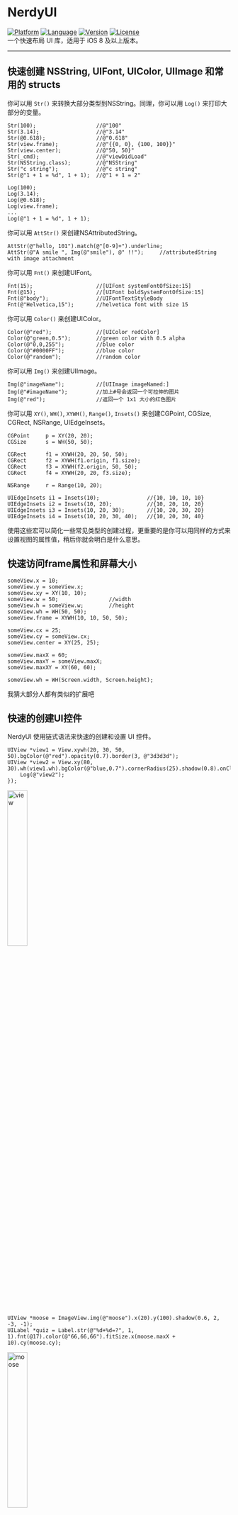 # NerdyUI
[![Platform](http://cocoapod-badges.herokuapp.com/p/NerdyUI/badge.png)](https://cocoapods.org/pods/NerdyUI)
[![Language](https://camo.githubusercontent.com/329dad681452751ddf3fed2c8a32d2c4515ae03b/687474703a2f2f696d672e736869656c64732e696f2f62616467652f6c616e67756167652d4f626a432d627269676874677265656e2e7376673f7374796c653d666c6174)](https://cocoapods.org/pods/NerdyUI)
[![Version](http://cocoapod-badges.herokuapp.com/v/NerdyUI/badge.png)](https://cocoapods.org/pods/NerdyUI)
[![License](http://cocoapod-badges.herokuapp.com/l/NerdyUI/badge.png)](https://cocoapods.org/pods/NerdyUI)   
一个快速布局 UI 库，适用于 iOS 8 及以上版本。

---
## 快速创建 NSString, UIFont, UIColor, UIImage 和常用的 structs

你可以用 `Str()` 来转换大部分类型到NSString。同理，你可以用 `Log()` 来打印大部分的变量。

	Str(100);					//@"100"
	Str(3.14);					//@"3.14"
	Str(@0.618);				//@"0.618"
	Str(view.frame);			//@"{{0, 0}, {100, 100}}"
	Str(view.center);			//@"50, 50}"
	Str(_cmd);					//@"viewDidLoad"
	Str(NSString.class);		//@"NSString"
	Str("c string");			//@"c string"
	Str(@"1 + 1 = %d", 1 + 1);	//@"1 + 1 = 2"

	Log(100);
	Log(3.14);
	Log(@0.618);
	Log(view.frame);
	...
	Log(@"1 + 1 = %d", 1 + 1);
	
你可以用 `AttStr()` 来创建NSAttributedString。

	AttStr(@"hello, 101").match(@"[0-9]+").underline;
	AttStr(@"A smile ", Img(@"smile"), @" !!");		//attributedString with image attachment
	
你可以用 `Fnt()` 来创建UIFont。

	Fnt(15);					//[UIFont systemFontOfSize:15]
	Fnt(@15);					//[UIFont boldSystemFontOfSize:15]
	Fnt(@"body");				//UIFontTextStyleBody
	Fnt(@"Helvetica,15");		//helvetica font with size 15
	
你可以用 `Color()` 来创建UIColor。

	Color(@"red");				//[UIColor redColor]
	Color(@"green,0.5");		//green color with 0.5 alpha
	Color(@"0,0,255");			//blue color
	Color(@"#0000FF");			//blue color
	Color(@"random");			//random color
	
你可以用 `Img()` 来创建UIImage。

	Img(@"imageName");			//[UIImage imageNamed:]
	Img(@"#imageName");			//加上#号会返回一个可拉伸的图片
	Img(@"red");				//返回一个 1x1 大小的红色图片
	
你可以用 `XY()`, `WH()`, `XYWH()`, `Range()`, `Insets()` 来创建CGPoint, CGSize, CGRect, NSRange, UIEdgeInsets。

	CGPoint		p = XY(20, 20);
	CGSize	 	s = WH(50, 50);
	
	CGRect	 	f1 = XYWH(20, 20, 50, 50);
	CGRect		f2 = XYWH(f1.origin, f1.size);
	CGRect		f3 = XYWH(f2.origin, 50, 50);
	CGRect		f4 = XYWH(20, 20, f3.size);
	
	NSRange		r = Range(10, 20);
	
	UIEdgeInsets i1 = Insets(10);				//{10, 10, 10, 10}
	UIEdgeInsets i2 = Insets(10, 20);			//{10, 20, 10, 20}
	UIEdgeInsets i3 = Insets(10, 20, 30);		//{10, 20, 30, 20}
	UIEdgeInsets i4 = Insets(10, 20, 30, 40);	//{10, 20, 30, 40}
	
使用这些宏可以简化一些常见类型的创建过程，更重要的是你可以用同样的方式来设置视图的属性值，稍后你就会明白是什么意思。

## 快速访问frame属性和屏幕大小

	someView.x = 10;
	someView.y = someView.x;
	someView.xy = XY(10, 10);
	someView.w = 50;				//width
	someView.h = someView.w;		//height
	someView.wh = WH(50, 50);
	someView.frame = XYWH(10, 10, 50, 50);
	
	someView.cx = 25;
	someView.cy = someView.cx;
	someView.center = XY(25, 25);
	
	someView.maxX = 60;
	someView.maxY = someView.maxX;
	someView.maxXY = XY(60, 60);
	
	someView.wh = WH(Screen.width, Screen.height);

我猜大部分人都有类似的扩展吧

## 快速的创建UI控件
NerdyUI 使用链式语法来快速的创建和设置 UI 控件。

	UIView *view1 = View.xywh(20, 30, 50, 50).bgColor(@"red").opacity(0.7).border(3, @"3d3d3d");
    UIView *view2 = View.xy(80, 30).wh(view1.wh).bgColor(@"blue,0.7").cornerRadius(25).shadow(0.8).onClick(^{
        Log(@"view2");
    });

<img src="./res/view.png" alt="view" width="30%" />

	UIView *moose = ImageView.img(@"moose").x(20).y(100).shadow(0.6, 2, -3, -1);
    UILabel *quiz = Label.str(@"%d+%d=?", 1, 1).fnt(@17).color(@"66,66,66").fitSize.x(moose.maxX + 10).cy(moose.cy);

<img src="./res/moose.png" alt="moose" width="30%" />

	id title = AttStr(@"TAP ME").fnt(15).underline.range(0, 3).fnt(@18).color(@"random");
    UIButton *button1 = Button.str(title).insets(5, 10).fitSize.border(1).xy(20, 150).onClick(^(UIButton *btn) {
    	//Exp allows you to execute codes in any position.
        quiz.text = Str(@"%d+%d=%d", 1, 1, Exp(btn.tag += 1)); 
        [quiz sizeToFit];
    });
    
    UIButton *button2 = Button.str(@"HAT").highColor(@"brown").img(@"hat").gap(8);
    button2.xywh(button1.frame).x(button1.maxX + 10).cornerRadius(5).bgImg(@"blue,0.5").highBgImg(@"orange");
    //highBgImg with color string is a very useful trick to set highlighted background color for UIButton.
    
<img src="./res/button.gif" alt="button" width="50%" />

    id pinField = TextField.x(button1.x).y(button1.maxY + 15).wh(170, 30).onChange(^(NSString *text) {
    	//self has been weakified, no need to warry about retain cycle.
        [(id)[self.view viewWithTag:101] setText:text];
    }).numberKeyboard.maxLength(4).hint(@"pin code").fnt(15).roundStyle;
    
    id textView = TextView.xywh(20, 240, 170, 100).border(1).insets(8).hint(@"placeholder").fnt([pinField font]).tg(101);

<img src="./res/input.gif" alt="input" width="50%" />

正如你所看到的，大部分链式属性还是比较简单明了的。有一些属性非常的灵活，可以接受不同类型的参数。顺便说一下，`View` 只是 `[UIView new]` 的宏定义，其他的也一样。

你可以用 `.opacity()` 和 `.tg()` 来设置视图的 alpha 和 tag 值.

你可以用 `.x()`, `.y()`, `.xy()`, `.w()`, `.h()`, `.wh()`, `.xywh()`, `.cx()`, `.cy()`, `.cxy()`, `.maxX()`, `.maxY()`, `.maxXY()` 来设置视图的大小和位置。

你可以用 `.fnt()` 来设置字体，它能接受的参数跟 `Fnt()` 一样。

你可以用 `.str()` 来设置 text 或者 attribtedText， 它能接受的参数跟 `Str()` 一样。

你可以用 `.img()`, `.highImg()`, `.bgImg()` 和 `.highBgImg()` 来设置 image, highlighted image, backgroundImage 和 highlighted backgroundImage。 他们能接受的参数跟 `Img()` 一样。

你可以用 `.color()`, `.bgColor()`, `.highColor()` 来设置textColor, backgroundColor 和 highlighted textColor, 它们能接受的参数跟 `Color()` 一样。

你可以用 `.border()`, `.cornerRadius()` 和 `.shadow()` 来设置边框和阴影。

你可以用 `.fitWidth`, `.fitHeight` 和 `.fitSize` 来改变视图的大小，使它的大小刚好能包含视图的内容。

你可以用 `.onClick()` 来给任何视图添加一个单击事件。

至于 UITextField and UITextView, 你可以用 `.hint()` 来设置 placeholder, `.maxLength()` 来限制输入文本的长度, `.onChange()` 来添加一个文本改变事件。

如果是 UIButton, UITextField 和 UITextView, 你还可以使用 `.insets()` 来添加一些padding。

这里列出的只是一部分属性，你可以到对应的扩展头文件里看完整的属性列表。

##UILabel扩展
以前如果想给UILabel添加行间距，必须使用NSAttributedString。现在你只需要使用 `.lineGap()` 设置一下就行了。

另一个很有的扩展功能是链接，你只需要使用 `AttStr()` 来创建一个NSAttributedString， 并标记其中一部分为 `.linkForLabel`，那么标记的那部分自动就会变成链接。然后你只需要用 `.onLink()` 来给UILabel 添加一个链接点击事件就行了。

	id str = @"Lorem ipsum 20 dolor sit er elit lamet, consectetaur cillium #adipisicing pecu, sed do #eiusmod tempor incididunt ut labore et 3.14 dolore magna aliqua.";
    id attStr = AttStr(str).range(0, 5).match(@"lamet").match(@"[0-9.]+").matchHashTag.linkForLabel;
	
	Label.str(attStr).multiline.lineGap(10).xywh(self.view.bounds).onLink(^(NSString *text) {
        Log(text);
    }).addTo(self.view);

<img src="./res/label.gif" alt="label" width="60%" />


##快速的创建约束
有的时候手动修改 frame 会显得很麻烦。NerdyUI 提供一些链式属性和一个跟 Masonry 类似的方式来创建约束。

你可以用 `.fixWidth()`, `.fixHeight()`, `.fixWH()` 来添加宽高约束。

你可以用 `.embedIn()` 来把一个视图嵌入到它的父视图里， 这会添加上下左右的约束。

你可以用 `.horHugging()`, `.horResistance()`, `.verHugging()`, `.verResistance()`, `.lowHugging`, `.lowResistance`, `.highHugging` 和 `.highResistance` 来设置 contentHuggingPriority 和 contentCompressionResistancePriority。当有多个视图在 StackView 里时，可以用这些属性来设置允许哪些视图可以拉伸，哪些视图不可以拉伸。

对于更复杂的约束, 你可以用 `.makeCons()`, `.remakeCons()` 和 `.updateCons()` 来设置约束， 就像Masonry一样。

	ImageView.img(@"macbook").embedIn(self.view).centerMode;
	
    id hello = Label.str(@"HELLO").fnt(@20).wh(80, 80).centerAlignment;
    id mac = Label.str(@"MAC").fnt(@20).wh(80, 80).centerAlignment;
    
    //In order to use makeCons, the view must be in the view hierarchy.
    EffectView.darkBlur.fixWH(80, 80).addTo(self.view).makeCons(^{
    	//you can use 'make' directly without the need to declare it
        make.right.equal.superview.centerX.constants(0);
        make.bottom.equal.superview.centerY.constants(0);
    }).addVibrancyChild(hello).tg(101);
    
    EffectView.extraLightBlur.fixWidth(80).fixHeight(80).addTo(self.view).makeCons(^{
        make.left.bottom.equal.view(self.view).center.constants(0, 0);
    });
    
    EffectView.lightBlur.addTo(self.view).makeCons(^{
        make.size.equal.constants(80, 80).And.center.equal.constants(40, 40);
    }).addVibrancyChild(mac);
    
    id subImg = Img(@"macbook").subImg(95, 110, 80, 80).blur(10);
    ImageView.img(subImg).addTo(self.view).makeCons(^{
        make.centerX.top.equal.view([self.view viewWithTag:101]).centerX.bottom.constants(0);
    });

![constraints](./res/constraints.png)


##快速布局
手动给每个视图添加约束稍微想一下就知道会很麻烦。幸好大部分的 UI 可以用 `HorStack()` 和 `VerStack()` 来实现。使用这两个简易版 StackView，加上上面介绍的那些属性，很多时候你根本不需要手动显示的创建任何约束。

	_indexLabel = Label.fnt(17).color(@"darkGray").fixWidth(44).centerAlignment;
    _iconView = ImageView.fixWH(64, 64).cornerRadius(10).border(Screen.onePixel, @"#CCCCCC");
    
    //Setting preferWidth here will improve performance.
    _titleLabel = Label.fnt(15).lines(2).preferWidth(Screen.width - 205);
    _categoryLabel = Label.fnt(13).color(@"darkGray");
    
    _ratingLabel = Label.fnt(11).color(@"orange");
    _countLabel = Label.fnt(11).color(@"darkGray");
    
    _actionButton = Button.fnt(@15).color(@"#0065F7").border(1, @"#0065F7").cornerRadius(3);
    _actionButton.highColor(@"white").highBgImg(@"#0065F7").insets(5, 10);
    _iapLabel = Label.fnt(9).color(@"darkGray").lines(2).str(@"In-App\nPurchases").centerAlignment;
    
    //.gap() will add spacing between all items.
    id ratingStack = HorStack(_ratingLabel, _countLabel).gap(5);
    id midStack = VerStack(_titleLabel, _categoryLabel, ratingStack).gap(4);
    id actionStack = VerStack(_actionButton, _iapLabel).gap(4).centerAlignment;
    
    HorStack(
             _indexLabel,
             _iconView,
             @10,           //Add spacing betweens two items.
             midStack,
             NERSpring,     //Using spring to ensure actionStack always stay in the right most position.
             actionStack
    ).embedIn(self.contentView, 10, 0, 10, 15);

<img src="./res/appcell.png" alt="appcell" width="60%" />

这里我们模仿 AppStore 排行榜来创建一个类似的 Cell 。可以看出 HorStack 和 VerStack 的用法非常的简单。你只需要找出最小的 Stack ，然后把它嵌到上一层的 Stack 里，重复这个过程直到最外层的 Stack 用 embedIn 来添加到它的父视图里。最后你还可以给这些视图加上一些间隙（gap）。

使用 "Debug View Hierarchy" 可以看到这些视图是怎么嵌套再一起的。

<img src="./res/appcell2.png" alt="appcell2" width="60%" />

一旦布局完，剩下的就是设置要显示的内容，其他的都不需要再动了。

##轻量级 Style
大部分链式属性都可以设置为 style。

	Style(@"h1").color(@"#333333").fnt(17);
   	Style(@"button").fixHeight(30).insets(0, 10).cornerRadius(5);
   	id actionButtonStyle = Style().styles(@"button h1").bgImg(@"red").highBgImg(@"blue").highColor(@"white");

这里我们创建了两个全局 Style 和一个局部 Style。局部 Style 使用 `.styles()` 来继承那两个全局 Style。创建完之后，全局 Style 可以使用 Style 名来全局引用，局部 Style 只能使用变量名来引用。所有的 View 和 NSAttributedString 都可以引用这些 Style。

	id foo = Label.styles(@"h1").str(@"hello world");
   	id bar = Button.styles(actionButtonStyle).str(@"Send Email");

##其他

你可以用 `PlainTV` 和 `GroupTV` 来创建静态的 TableView，比如说设置页面。
	
	PlainTV(Row.str(@"Row1"), Row.str(@"Row2"), Row.str(@"Row3")).embedIn(self.view);

你可以用 `Alert` 和 `ActionSheet` 来创建并显示 Alert 和 ActionSheet。

	Alert.title(@"Title").message(@"Message").action(@"OK",^{}), cancel(@"Cancel").show();
	ActionSheet.title(@"Title").message(@"Message").action(@"OK",^{}), cancel(@"Cancel").show();
	
对于NSArray, 我们提供了 `.forEach()`, `.map()`, `.filter()` 和 `.reduce()` 等这几个链式属性。

	id result = @[@1, @2, @3, @4].map(^(NSInteger n) {
        return n * 2;
    }).filter(^(NSInteger n) {
        return n < 5;
    }).reduce(^(NSInteger ac, NSInteger n) {
        return ac + n;
    });
	

##注意
当你使用 `.onClick()`, `.onLink()`, `.onChange()` 和 `.onFinish()` 时， 里面的 `self` 已经做了 weakify 处理了，所以你不需要担心会有引用循环问题。有时候你可能需要对它做个强引用来保证它不会被提前释放。

NerdyUI 使用了非常多的宏定义和类别方法，而且为了方便使用没加任何前缀，这样导致它很有可能跟你自己的代码会有冲突，所以请小心使用。

## 用CocoaPods安装
	pod "NerdyUI"

	 




